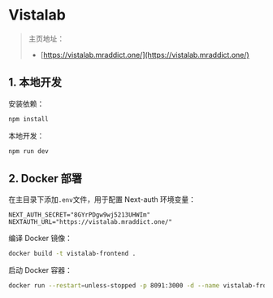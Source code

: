 # Vistalab

> 主页地址：
>
> - [https://vistalab.mraddict.one/](https://vistalab.mraddict.one/)

## 1. 本地开发

安装依赖：

```bash
npm install
```

本地开发：

```bash
npm run dev
```

## 2. Docker 部署

在主目录下添加`.env`文件，用于配置 Next-auth 环境变量：

```env
NEXT_AUTH_SECRET="8GYrPDgw9wj5213UHWIm"
NEXTAUTH_URL="https://vistalab.mraddict.one/"
```

编译 Docker 镜像：

```bash
docker build -t vistalab-frontend .
```

启动 Docker 容器：

```bash
docker run --restart=unless-stopped -p 8091:3000 -d --name vistalab-frontend vistalab-frontend
```

